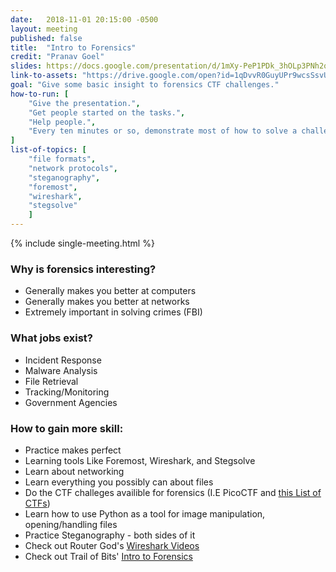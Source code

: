 ```yaml
---
date:   2018-11-01 20:15:00 -0500
layout: meeting
published: false
title:  "Intro to Forensics"
credit: "Pranav Goel"
slides: https://docs.google.com/presentation/d/1mXy-PeP1PDk_3hOLp3PNh2qHNsVN5u59kKBZOujn03o/edit?usp=sharing
link-to-assets: "https://drive.google.com/open?id=1qDvvR0GuyUPr9wcsSsvUxlHyshkHqLK_"
goal: "Give some basic insight to forensics CTF challenges."
how-to-run: [
	"Give the presentation.",
	"Get people started on the tasks.",
	"Help people.",
	"Every ten minutes or so, demonstrate most of how to solve a challenge on the projector."
]
list-of-topics: [
	"file formats",
	"network protocols",
	"steganography",
	"foremost",
	"wireshark",
	"stegsolve"
	]
---
```


{% include single-meeting.html  %}

### Why is forensics interesting?
- Generally makes you better at computers
- Generally makes you better at networks
- Extremely important in solving crimes (FBI)

### What jobs exist?
- Incident Response
- Malware Analysis
- File Retrieval
- Tracking/Monitoring
- Government Agencies

### How to gain more skill:
- Practice makes perfect
- Learning tools Like Foremost, Wireshark, and Stegsolve
- Learn about networking
- Learn everything you possibly can about files
- Do the CTF challeges availible for forensics (I.E PicoCTF and [this List of CTFs](https://aboutdfir.com/challenges-ctfs/))
- Learn how to use Python as a tool for image manipulation, opening/handling files
- Practice Steganography - both sides of it
- Check out Router God's [Wireshark Videos](https://www.youtube.com/playlist?list=PLTIJiKI4vOA37qUl-5ztWYcCE6zpscF6j)
- Check out Trail of Bits' [Intro to Forensics](https://trailofbits.github.io/ctf/forensics/)
